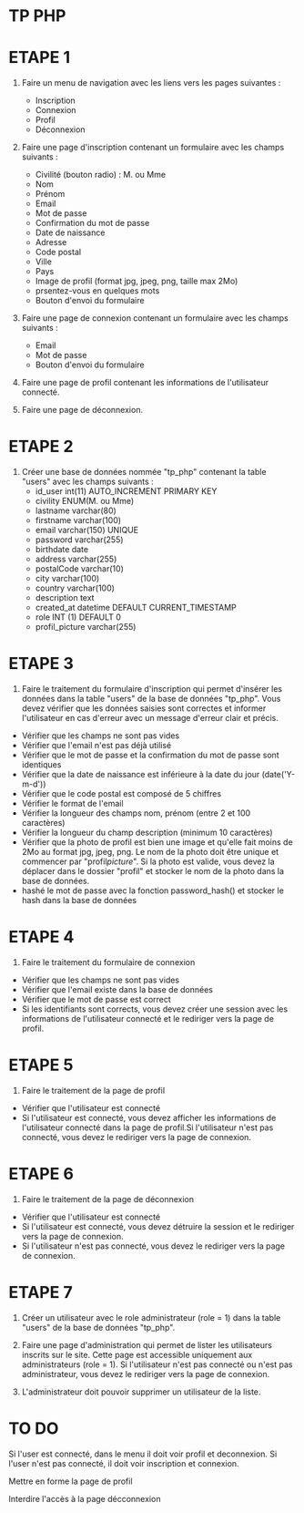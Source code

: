 # TP PHP

# ETAPE 1

1. Faire un menu de navigation avec les liens vers les pages suivantes :

   - Inscription
   - Connexion
   - Profil
   - Déconnexion

2. Faire une page d'inscription contenant un formulaire avec les champs suivants :

   - Civilité (bouton radio) : M. ou Mme
   - Nom
   - Prénom
   - Email
   - Mot de passe
   - Confirmation du mot de passe
   - Date de naissance
   - Adresse
   - Code postal
   - Ville
   - Pays
   - Image de profil (format jpg, jpeg, png, taille max 2Mo)
   - prsentez-vous en quelques mots
   - Bouton d'envoi du formulaire

3. Faire une page de connexion contenant un formulaire avec les champs suivants :

   - Email
   - Mot de passe
   - Bouton d'envoi du formulaire

4. Faire une page de profil contenant les informations de l'utilisateur connecté.

5. Faire une page de déconnexion.

# ETAPE 2

1. Créer une base de données nommée "tp_php" contenant la table "users" avec les champs suivants :
   - id_user int(11) AUTO_INCREMENT PRIMARY KEY
   - civility ENUM(M. ou Mme)
   - lastname varchar(80)
   - firstname varchar(100)
   - email varchar(150) UNIQUE
   - password varchar(255)
   - birthdate date
   - address varchar(255)
   - postalCode varchar(10)
   - city varchar(100)
   - country varchar(100)
   - description text
   - created_at datetime DEFAULT CURRENT_TIMESTAMP
   - role INT (1) DEFAULT 0
   - profil_picture varchar(255)

# ETAPE 3

1. Faire le traitement du formulaire d'inscription qui permet d'insérer les données dans la table "users" de la base de données "tp_php". Vous devez vérifier que les données saisies sont correctes et informer l'utilisateur en cas d'erreur avec un message d'erreur clair et précis.

- Vérifier que les champs ne sont pas vides
- Vérifier que l'email n'est pas déjà utilisé
- Vérifier que le mot de passe et la confirmation du mot de passe sont identiques
- Vérifier que la date de naissance est inférieure à la date du jour (date('Y-m-d'))
- Vérifier que le code postal est composé de 5 chiffres
- Vérifier le format de l'email
- Vérifier la longueur des champs nom, prénom (entre 2 et 100 caractères)
- Vérifier la longueur du champ description (minimum 10 caractères)
- Vérifier que la photo de profil est bien une image et qu'elle fait moins de 2Mo au format jpg, jpeg, png. Le nom de la photo doit être unique et commencer par "profil*picture*". Si la photo est valide, vous devez la déplacer dans le dossier "profil" et stocker le nom de la photo dans la base de données.
- hashé le mot de passe avec la fonction password_hash() et stocker le hash dans la base de données

# ETAPE 4

1. Faire le traitement du formulaire de connexion

- Vérifier que les champs ne sont pas vides
- Vérifier que l'email existe dans la base de données
- Vérifier que le mot de passe est correct
- Si les identifiants sont corrects, vous devez créer une session avec les informations de l'utilisateur connecté et le rediriger vers la page de profil.

# ETAPE 5

1. Faire le traitement de la page de profil

- Vérifier que l'utilisateur est connecté
- Si l'utilisateur est connecté, vous devez afficher les informations de l'utilisateur connecté dans la page de profil.Si l'utilisateur n'est pas connecté, vous devez le rediriger vers la page de connexion.

# ETAPE 6

1. Faire le traitement de la page de déconnexion

- Vérifier que l'utilisateur est connecté
- Si l'utilisateur est connecté, vous devez détruire la session et le rediriger vers la page de connexion.
- Si l'utilisateur n'est pas connecté, vous devez le rediriger vers la page de connexion.

# ETAPE 7

1. Créer un utilisateur avec le role administrateur (role = 1) dans la table "users" de la base de données "tp_php".

2. Faire une page d'administration qui permet de lister les utilisateurs inscrits sur le site. Cette page est accessible uniquement aux administrateurs (role = 1). Si l'utilisateur n'est pas connecté ou n'est pas administrateur, vous devez le rediriger vers la page de connexion.

3. L'administrateur doit pouvoir supprimer un utilisateur de la liste.

# TO DO

Si l'user est connecté, dans le menu il doit voir profil et deconnexion.
Si l'user n'est pas connecté, il doit voir inscription et connexion.

Mettre en forme la page de profil

Interdire l'accès à la page décconnexion

